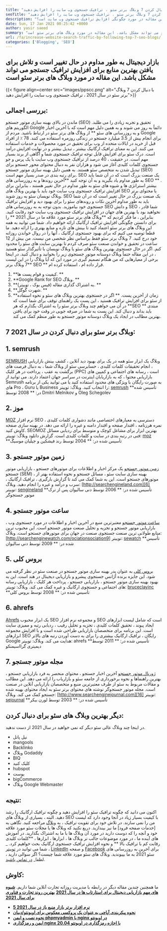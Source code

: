 ```yaml
---
title: "با دنبال کردن 7 وبلاگ برتر سئو ، ترافیک جستجوی وب سایت را افزایش دهید" 
seoTitle: "با دنبال کردن 7 وبلاگ برتر سئو ، ترافیک جستجوی وب سایت را افزایش دهید" 
description: "ترافیک جستجوی وب سایت به بهبود رتبه کمک می کند و عامل مهمی در رشد تجارت است. این مقاله در مورد چگونگی افزایش ترافیک جستجوی وب سایت است؟" 
date: Sun, 17 Jan 2021 00:25:42 +0000
author: yasir saeed
summary: "بازار دیجیتال به طور مداوم در حال تغییر است و تلاش برای یافتن بهترین منابع برای افزایش ترافیک جستجو می تواند مشکل باشد. این مقاله در مورد وبلاگ های برتر سئو است" 
url: /fa/increase-website-search-traffic-by-following-top-7-seo-blogs/
categories: ['Blogging', 'SEO']
---
```


## بازار دیجیتال به طور مداوم در حال تغییر است و تلاش برای یافتن بهترین منابع برای افزایش ترافیک جستجو می تواند مشکل باشد. این مقاله در مورد وبلاگ های برتر سئو است

{{< figure align=center src="images/ppscc.png" alt="با دنبال کردن 7 وبلاگ برتر سئو در سال 2021 ، ترافیک جستجوی وب سایت را افزایش دهید">}}


## بررسی اجمالی:
ماندن در بالای بهینه سازی موتور جستجو (SEO) تحقیق و تجربه زیادی را می طلبد. الگوریتم های Google دائماً به روز می شوند و به همین دلیل مهم است که با آخرین اخبار و به روزرسانی های سئو ** از وبلاگ های برتر سئو در ارتباط باشید. مردم از Google برای انجام بیش از 3.5 میلیارد جستجو در زندگی روزمره استفاده می کنند. 78 ٪ از افراد قبل از خرید در ایالات متحده از وب برای تحقیق در مورد محصولات و خدمات استفاده می کنند. این به معنای ترافیک ارگانیک بیشتر ، تبدیل بیشتر و در نهایت افزایش درآمد است.
درک سئو برای افزایش قابل توجه ترافیک جستجوی شما و آگاهی از برند بسیار مهم است. در حقیقت ، 40 درصد از ترافیک جستجوی وب سایت با یک پرس و جو جستجوی کلمات کلیدی آغاز می شود و هزاران نفر به دنبال محتوای محور جستجو برای تبدیل شدن به متخصص سئو هستند. به همین دلیل بهینه سازی موتور جستجو (SEO) برای رتبه بندی در صدر بسیار مهم است. SEO یک صنعت بزرگ است که در آن شما باید به طور مداوم یاد بگیرید و به آن توجه کنید  **آخرین روندها و به روزرسانی های SEO ** . بیشتر استراتژی ها و شیوه های سئو به طور مداوم در حال تغییر هستند ، بنابراین برای افزایش ترافیک جستجوی وب سایت خود باید با بهترین وبلاگ های SEO یا محتوای برتر وبلاگ نویسان سئو به روز شوید.
SEO یک صنعت بزرگ در حال تغییر است که در آن شما باید به طور مداوم آخرین نکات و روندهای سئو را برای بهبود دید و افزایش ترافیک جستجوی خود بیاموزید. بدون توجه به به روزرسانی های SEO و دانش SEO ، شما قادر نخواهید بود با بهترین های جهان در افزایش ترافیک جستجوی وب سایت خود رقابت کنید. بنابراین ، ما فکر کردیم که  **وبلاگ های برتر سئو مورد علاقه ما در سال 2021 **  را برای دانستن چگونگی افزایش ترافیک ارگانیک ارائه خواهیم داد. شما می توانید به همه این وبلاگ های برتر سئو اعتماد کنید تا بینش های تازه و منابع بهتری را ارائه دهید. ما قطعاً توصیه می کنیم که برای بهبود جستجوی ارگانیک ، آنها را در روال خواندن روزانه خود درج کنید. 7 وبلاگ برتر سئو فقط براساس نظر شخصی من نیست. من بیش از 12 ساعت در تحقیق و خواندن صنعت سئو صرف کردم تا بهترین سایت های سئو را محدود کنم. اگر در حال جستجوی بهترین وبلاگ های سئو یا وبلاگ نویسان با تأثیرگذار سئو هستید ، در این مقاله حتماً وبلاگ دوستانه موتور جستجوی زیر را بخوانید و دنبال کنید.
در اینجا برخی از معیارهایی که من هنگام تصمیم گیری در مورد این که آیا وبلاگ را در این لیست  **7 وبلاگ برتر SEO **  قرار داده ام ، استفاده کرده ام.
  1.  **کیفیت و قوام پست ها. ** 
  2.  **Google Rank for SEO وبلاگ. ** 
  3.  **به اشتراک گذاری مقاله (فیس بوک ، توییتر). ** 
  4.  **شهرت گوگل. ** 
  5.  **زمان از آخرین پست. ** 
اگر در جستجوی بهترین وبلاگ های سئو و نحوه استفاده از سئو برای افزایش ترافیک هستید ، این پست یک راهنمای توقف برای شما است که در آن می خواهم چند وبلاگ برتر سئو را به اشتراک بگذارم که هر  **SEO مبتدی **  باید بداند و دنبال کند. این پست به شما در صرفه جویی در وقت خود برای یافتن بهترین مطالب در ایجاد یک وبلاگ دوستانه موتور جستجو به طور منظم کمک می کند.

## 7 وبلاگ برتر سئو برای دنبال کردن در سال 2021:

## 1. semrush
[SEMRUSH][1] وبلاگ یک ابزار سئو همه در یک برای بهبود دید آنلاین ، کشف بینش بازاریابی ، انجام تحقیقات کلمات کلیدی ، حسابرسی سئو از وبلاگ شما ، به دنبال فرصت های برگشت به عقب ، پرداخت در هر کلیک (PPC) است ، رسانه های اجتماعی و کمپین های بازاریابی محتوا ، که به بازاریابان اینترنت در سراسر جهان اعتماد دارند. می توانید از Semrush به صورت رایگان با ویژگی های محدود استفاده کنید یا می توانید یکی از برنامه های Pro ، Guru یا Business را انتخاب کنید.
وبلاگ:
توییتر: [semrush][2]
**تأسیس شده در: ** 2008 توسط Dmitri Melnikov و Oleg Schegolev

## 2. موز
[MOZ][3] نرم افزار SEO دسترسی به معیارهای اختصاصی مانند دشواری کلمات کلیدی ، نمره هرزنامه ، اقتدار صفحه و اقتدار دامنه و غیره را ارائه می دهد. در بهینه سازی صفحه کاوش کنید. SEOMOZ بهترین ابزار برای مشاغل کوچک و متوسط ​​برای ردیابی مسائل فنی در رتبه بندی در سایت و کلمات کلیدی است. گزارش دانلود
وبلاگ:
توییتر: [moz][4]
**تأسیس شده در: ** 2004 توسط رند فیشکین و جیلیان موسیگ

## 3. زمین موتور جستجو
[زمین موتور جستجو][5] یک مرکز اخبار و اطلاعات برای موتورهای جستجو ، بازاریابی موتور جستجو (SEM) ، بهینه سازی سایت سئو ، مسائل جستجو و نحوه استفاده بهتر از موتورهای جستجو است. این به شما کمک می کند تا گزارش بارگیری ، ترافیک ارگانیک ، سرب و درآمد و غیره را انجام دهید.
وبلاگ: [http://searchengineland.com][6]
توییتر: [sengineland][7]
**تأسیس شده در: ** 2006 توسط دنی سالیوان پس از ترک موتور جستجوگر

## 4. ساعت موتور جستجو
[ساعت موتور جستجو][8] معتبرترین منبع در آخرین اخبار و اطلاعات در مورد جستجوی وب ، بازاریابی موتور جستجو و تجزیه و تحلیل صنعت موتور جستجو است. این محبوب ترین منابع طولانی ترین صنعت جستجوی صنعت در جهان برای موتورهای جستجو است.
وبلاگ: [http://searchenginewatch.com/ociationsociation9]
توییتر: [sewatch][10]
**تأسیس شده در: ** 2009 توسط دنی سالیوان

## 5. بروس کلی
[بروس کلی][11] به عنوان پدر بهینه سازی موتور جستجو در صنعت سئو در نظر گرفته می شود. این جایزه برنده آژانس جستجوی پیشرو و بازاریابی دیجیتال در هند است. این به بهبود بهینه سازی موتور جستجو ، بازاریابی جستجو ، پرداخت هر کلیک ، بازاریابی رسانه های اجتماعی و جستجوی ارگانیک و غیره کمک می کند.
وبلاگ:
توییتر: [bruceclayinc][12]
**تأسیس شده در: ** 2008 توسط بروس کلی

## 6. ahrefs
[Ahrefs][13] یک ابزار محبوب SEO و مجموعه نرم افزار SEO است که شامل لیست ابزارهای ایجاد پیوند ، تحقیق کلمات کلیدی ، تجزیه و تحلیل رقیب ، ردیابی رتبه و ممیزی سایت است. این برنامه برای متخصصان بازاریابی طراحی شده است و با افزایش مجموعه ابزارهای SEO رایگان ، ترافیک ارگانیک بیشتری را برای به دست آوردن رتبه های بالاتر Google هدایت می کند.
وبلاگ: [][14]
توییتر: ahrefs
**تأسیس شده در: ** 2011 توسط دیمیتری گرااسیمنکو

## 7. مجله موتور جستجو
[ژورنال موتور جستجو][15] آخرین اخبار جستجو ، محتوای منحصر به فرد بازاریابی جستجو ، بهترین راهنماها و نحوه برخورداری از جامعه سئو و بازاریاب را ارائه می دهد. این مطالب و مقالات مربوط به سئو از طرف معتبرترین منبع و متخصصان بازاریابی آنلاین در صنعت است. مجله موتور جستجوگر نوشته های محتوای برتر سئو به ایجاد محتوای بهینه شده جستجو کمک می کند.
وبلاگ: [http://www.searchenginejournal.com][16]
توییتر: [sejournal][17]
**تأسیس شده در: ** 2003 توسط لورن بیکر

## دیگر بهترین وبلاگ های سئو برای دنبال کردن:
در اینجا چند وبلاگ عالی سئو دیگر که نمی خواهید در سال 2021 از دست ندهید.
  * نیل پاتل
  * mangools
  * Backlinko
  * وبلاگ Godaddy
  * BIQ
  * کلیک کنید
  * hubspot
  * یوست
  * bigCommerce
  * وبلاگ Google Webmaster

## نتیجه:
اکنون می دانید که چگونه ترافیک سئو را افزایش دهید و چگونه ترافیک ارگانیک را رشد دهید. البته ، بسیاری از وبلاگ های SEO با کیفیت بسیار زیاد در آنجا وجود دارد که لیست من را نمی سازند. در تلاش خود برای تقویت ترافیک ، به [وبلاگ][18] مراجعه کنید. نگاهی به [خدمات صفحه فرود] ما نیز بیندازید. دریغ نکنید که وبلاگ ها یا مجلات سئو مورد علاقه خود و آنچه را که دوست دارید در مورد آن وبلاگ ها با ما به اشتراک بگذارید. در آموزش های آینده ما ، در مورد موضوعات جالب تر وبلاگ ها ، ابزارها ، ابزارها ،  **کلمات کلیدی رقابت کم با ترافیک بالا **  و نحوه افزایش ترافیک جستجوی ارگانیک بحث خواهیم کرد.
_ شما می توانید در [توییتر][20] ، [LinkedIn][21] و صفحه [Facebook][22] برای آخرین به روزرسانی های سئو 2021 به ما بپیوندید. وبلاگ های سئو مورد علاقه شما چیست؟ اگر سوالی دارید ، لطفا_ [در تماس باشید][23].

## کاوش:
ما همچنین چندین مقاله دیگر در رابطه با مدیریت روزانه تجارت آنلاین شما داریم.
   **[شیوه های مهم بازاریابی دیجیتال برای استارتاپ ها در سال 2021][24]** 
   **[بهترین روند تجارت و فناوری برای سال 2021][25]** 
  * **[5 نرم افزار برتر بازار منبع باز در سال 2021][26]**
  * **[نحوه پیکربندی آپاچی به عنوان یک پروکسی معکوس برای اوبونتو/دبیان][27]**
  * **[نحوه نصب و ایمن phpmyadmin با nginx در اوبونتو][28]**
  * **[ایمن و رمزگذاری nginx با اجازه رمزگذاری در اوبونتو 20.04][29]**

  
[1]: https://www.semrush.com/blog/
[2]: https://twitter.com/semrush
[3]: http://moz.com/blog
[4]: https://twitter.com/moz
[5]: http://searchengineland.com
[6]: http://searchengineland.com/
[7]: https://twitter.com/sengineland
[8]: http://searchenginewatch.com/
[9]: https://searchenginewatch.com/
[10]: https://twitter.com/sewatch
[11]: http://www.bruceclay.com/blog
[12]: https://twitter.com/BruceClayInc
[13]: https://ahrefs.com/blog/
[14]: https://www.seoorganic.co.uk/blog/
[15]: http://www.searchenginejournal.com
[16]: http://www.searchenginejournal.com/
[17]: https://twitter.com/sejournal
[18]: https://blog.containerize.com/
[19]: https://products.containerize.com/
[20]: https://twitter.com/containerize_co
[21]: https://www.linkedin.com/company/containerize/
[22]: http://facebook.com/containerize
[23]: mailto:yasir.saeed@aspose.com
[24]: https://blog.containerize.com/marketing-automation/important-digital-marketing-practices-for-startups-in-2021/
[25]: https://blog.containerize.com/2021/04/23/best-business-and-technology-trends-in-2021-and-beyond/
[26]: https://blog.containerize.com/marketplace/top-5-open-source-marketplace-software-in-2021/
[27]: https://blog.containerize.com/web-server-solution-stack/how-to-configure-apache-as-a-reverse-proxy-for-ubuntudebian/
[28]: https://blog.containerize.com/web-server-solution-stack/how-to-install-and-secure-phpmyadmin-with-nginx-on-ubuntu/
[29]: https://blog.containerize.com/web-server-solution-stack/how-to-secure-nginx-with-letsencrypt-on-ubuntu-20-04/
